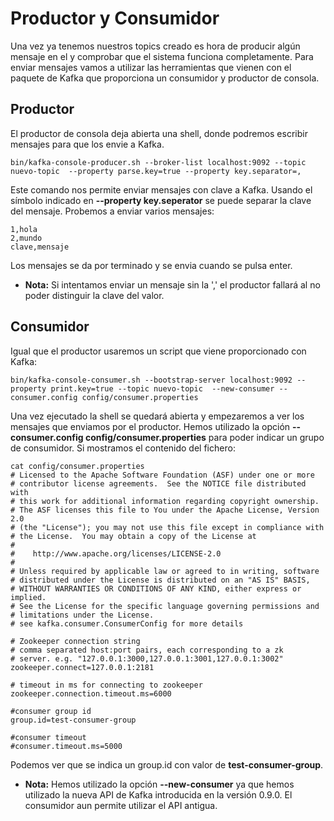 # Productor y Consumidor

Una vez ya tenemos nuestros topics creado es hora de producir algún mensaje en el y comprobar que el sistema funciona completamente. Para enviar mensajes vamos a utilizar las herramientas que vienen con el paquete de Kafka que proporciona un consumidor y productor de consola.

## Productor
El productor de consola deja abierta una shell, donde podremos escribir mensajes para que los envie a Kafka.
```
bin/kafka-console-producer.sh --broker-list localhost:9092 --topic nuevo-topic  --property parse.key=true --property key.separator=,
```
Este comando nos permite enviar mensajes con clave a Kafka. Usando el símbolo indicado en **--property key.seperator** se puede separar la clave del mensaje. Probemos a enviar varios mensajes:
```
1,hola
2,mundo
clave,mensaje
```
Los mensajes se da por terminado y se envia cuando se pulsa enter.

* **Nota:** Si intentamos enviar un mensaje sin la ',' el productor fallará al no poder distinguir la clave del valor.

## Consumidor
Igual que el productor usaremos un script que viene proporcionado con Kafka:
```
bin/kafka-console-consumer.sh --bootstrap-server localhost:9092 --property print.key=true --topic nuevo-topic  --new-consumer --consumer.config config/consumer.properties
```
Una vez ejecutado la shell se quedará abierta y empezaremos a ver los mensajes que enviamos por el productor. Hemos utilizado la opción **--consumer.config config/consumer.properties** para poder indicar un grupo de consumidor. Si mostramos el contenido del fichero:

```
cat config/consumer.properties
# Licensed to the Apache Software Foundation (ASF) under one or more
# contributor license agreements.  See the NOTICE file distributed with
# this work for additional information regarding copyright ownership.
# The ASF licenses this file to You under the Apache License, Version 2.0
# (the "License"); you may not use this file except in compliance with
# the License.  You may obtain a copy of the License at
#
#    http://www.apache.org/licenses/LICENSE-2.0
#
# Unless required by applicable law or agreed to in writing, software
# distributed under the License is distributed on an "AS IS" BASIS,
# WITHOUT WARRANTIES OR CONDITIONS OF ANY KIND, either express or implied.
# See the License for the specific language governing permissions and
# limitations under the License.
# see kafka.consumer.ConsumerConfig for more details

# Zookeeper connection string
# comma separated host:port pairs, each corresponding to a zk
# server. e.g. "127.0.0.1:3000,127.0.0.1:3001,127.0.0.1:3002"
zookeeper.connect=127.0.0.1:2181

# timeout in ms for connecting to zookeeper
zookeeper.connection.timeout.ms=6000

#consumer group id
group.id=test-consumer-group

#consumer timeout
#consumer.timeout.ms=5000
```

Podemos ver que se indica un group.id con valor de **test-consumer-group**.

* **Nota:** Hemos utilizado la opción **--new-consumer** ya que hemos utilizado la nueva API de Kafka introducida en la versión 0.9.0. El consumidor aun permite utilizar el API antigua.
